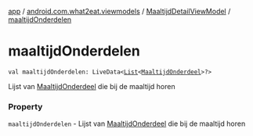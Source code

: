 [app](../../index.md) / [android.com.what2eat.viewmodels](../index.md) / [MaaltijdDetailViewModel](index.md) / [maaltijdOnderdelen](./maaltijd-onderdelen.md)

# maaltijdOnderdelen

`val maaltijdOnderdelen: LiveData<`[`List`](https://kotlinlang.org/api/latest/jvm/stdlib/kotlin.collections/-list/index.html)`<`[`MaaltijdOnderdeel`](../../android.com.what2eat.model/-maaltijd-onderdeel/index.md)`>?>`

Lijst van [MaaltijdOnderdeel](../../android.com.what2eat.model/-maaltijd-onderdeel/index.md) die bij de maaltijd horen

### Property

`maaltijdOnderdelen` - Lijst van [MaaltijdOnderdeel](../../android.com.what2eat.model/-maaltijd-onderdeel/index.md) die bij de maaltijd horen